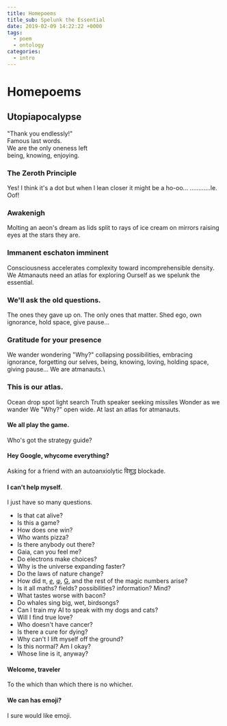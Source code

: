 ```yaml
---
title: Homepoems
title_sub: Spelunk the Essential
date: 2019-02-09 14:22:22 +0000
tags:
  - poem
  - ontology
categories:
  - intro
---
```


# Homepoems

## Utopiapocalypse

"Thank you endlessly!"\
Famous last words.\
We are the only oneness left\
being, knowing, enjoying.

### The Zeroth Principle

Yes! I think it's a dot
but when I lean closer
it might be a ho-oo...
............le. Oof!

### Awakenigh

Molting an aeon's dream as
lids split to rays of ice
cream on mirrors
raising eyes
at the stars they are.

### Immanent eschaton imminent

Consciousness accelerates complexity
toward incomprehensible density.
We Atmanauts need an atlas
for exploring Ourself as we
spelunk the essential.

### We'll ask the old questions.

The ones they gave up on.
The only ones that matter.
Shed ego, own ignorance,
hold space, give pause…

### Gratitude for your presence

We wander wondering "Why?"
collapsing possibilities,
embracing ignorance,
forgetting our selves,
being, knowing, loving,
holding space,
giving pause…
We are atmanauts.\\

### This is our atlas.

Ocean drop spot light search
Truth speaker seeking missiles
Wonder as we wander
We "Why?" open wide.
At last an atlas for atmanauts.

#### We all play the game.

Who's got the strategy guide?

#### Hey Google, whycome everything?

Asking for a friend with an autoanxiolytic विशुद्ध blockade.

#### I can't help myself.

I just have so many questions.

- Is that cat alive?
- Is this a game?
- How does one win?
- Who wants pizza?
- Is there anybody out there?
- Gaia, can you feel me?
- Do electrons make choices?
- Why is the universe expanding faster?
- Do the laws of nature change?
- How did π, [_e_](<https://www.wikiwand.com/en/E_(mathematical_constant)>), [φ](https://www.wikiwand.com/en/Golden_ratio), [G](https://www.wikiwand.com/en/Gravitational_constant), and the rest of the magic numbers arise?
- Is it all maths? fields? possibilities? information? Mind?
- What tastes worse with bacon?
- Do whales sing big, wet, birdsongs?
- Can I train my AI to speak with my dogs and cats?
- Will I find true love?
- Who doesn't have cancer?
- Is there a cure for dying?
- Why can't I lift myself off the ground?
- Is this normal? Am I okay?
- Whose line is it, anyway?

#### Welcome, traveler

To the which than which there is no whicher.

#### We can has emoji?

I sure would like emoji.
